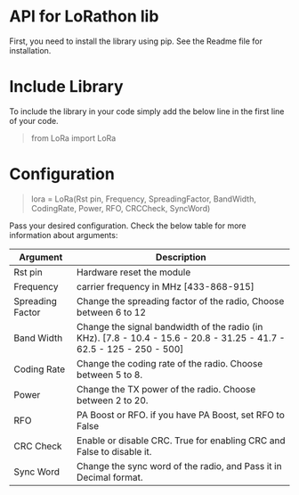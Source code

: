 # API for LoRathon lib
First, you need to install the library using pip. See the Readme file for installation.
# Include Library
To include the library in your code simply add the below line in the first line of your code.
> from LoRa import LoRa

# Configuration
> lora = LoRa(Rst pin, Frequency, SpreadingFactor, BandWidth, CodingRate, Power, RFO, CRCCheck, SyncWord)

Pass your desired configuration. Check the below table for more information about arguments:

| Argument | Description|
| -----------| -------|
|Rst pin | Hardware reset the module|
|Frequency | carrier frequency in MHz [433-868-915] |
|Spreading Factor | Change the spreading factor of the radio, Choose between 6 to 12|
|Band Width | Change the signal bandwidth of the radio (in KHz). [7.8 - 10.4 - 15.6 - 20.8 - 31.25 - 41.7 - 62.5 - 125 - 250 - 500]|
|Coding Rate | Change the coding rate of the radio. Choose between 5 to 8.|
|Power | Change the TX power of the radio. Choose between 2 to 20.|
|RFO | PA Boost or RFO. if you have PA Boost, set RFO to False|
|CRC Check | Enable or disable CRC. True for enabling CRC and False to disable it.|
|Sync Word | Change the sync word of the radio, and Pass it in Decimal format.|

